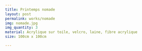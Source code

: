 ```yaml
---
title: Printemps nomade
layout: post
permalink: works/nomade
img: nomade.jpg
img_quantity: 3
material: Acrylique sur toile, velcro, laine, fibre acrylique
size: 100cm x 100cm

---
```


